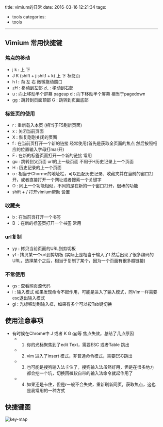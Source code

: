 title: vimium的日常
date: 2016-03-16 12:21:34
tags:
- tools
categories:
- tools

---
## Vimium 常用快捷键

### 焦点的移动
 - j k : 上 下
 - J K (shift + j shitf + k) 上 下 标签页
 - h l : 向 左 右 微微拖动窗口
 - zH : 移动到左部 zL : 移动到右部
 - u : 向上移动半个屏幕 pageup d : 向下移动半个屏幕 相当于pagedown
 - gg : 跳转到页面顶部 G : 跳转到页面底部
 <!-- more -->
### 标签页的使用
 - r : 重新载入本页 (相当于F5刷新页面)
 - x : 关闭当前页面
 - X : 恢复刚刚关闭的页面
 - f : 在当前页打开一个新的链接 经常使用(首先是获取全页面的焦点 然后按照相应的位置输入字母打mar开)
 - F : 在新的标签页面打开一个新的链接 常用
 - gu : 跳转到父页面 url的上一级页面 不用于H历史记录上一个页面  
 - H : 历史记录的上一个页面
 - o : 相当于Chorme的地址栏，可以匹配历史记录、收藏夹并在当前的窗口打开，或者直接打开一个网址或者搜索一个关键字
 - O : 同上一个功能相似，不同的是在新的一个窗口打开，很棒的功能
 - shift + / 打开vimium帮助 设置

### 收藏夹
 - b : 在当前页打开一个书签
 - B ：在新的标签页打开一个书签 常用


### url复制
 - yy : 拷贝当前页面的URL到剪切板
 - yf : 拷贝某一个url到剪切板 (实际上是相当于输入了f 然后出现了很多编码的URL，选择某个之后，相当于复制了某个，因为一个页面有很多超链接)

### 不常使用

- gs : 查看网页源代码
- i : 输入模式 如果发现命令不起作用，可能是进入了输入模式，同Vim一样需要esc退出输入模式
- gi : 光标移动到输入框，如果有多个可以按Tab键切换

## 使用注意事项

- 有时候在Chrome中 J 或者 K G gg等 焦点失效，总结了几点原因
  - 1. 你的光标聚焦到了edit Text，需要ESC 或者Table 跳出
  - 2. vim 进入了insert 模式，非普通命令模式，需要ESC跳出
  - 3. 也可能是搜狗输入法卡住了，搜狗输入法虽然好用，但是在很多地方都会挖一个坑，切换回微软自带的输入法命令就起作用了
  - 4. 如果还是卡住，但是r一般不会失效，重新刷新网页，获取焦点，这也是我常用的一种方式

## 快捷键图
![key-map](http://7xrw2w.com1.z0.glb.clouddn.com/vimium.png)

